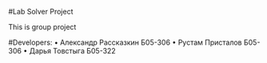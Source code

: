 #Lab Solver Project

This is group project

#Developers:
• Александр Рассказкин Б05-306
• Рустам Присталов Б05-306
• Дарья Товстыга Б05-322
